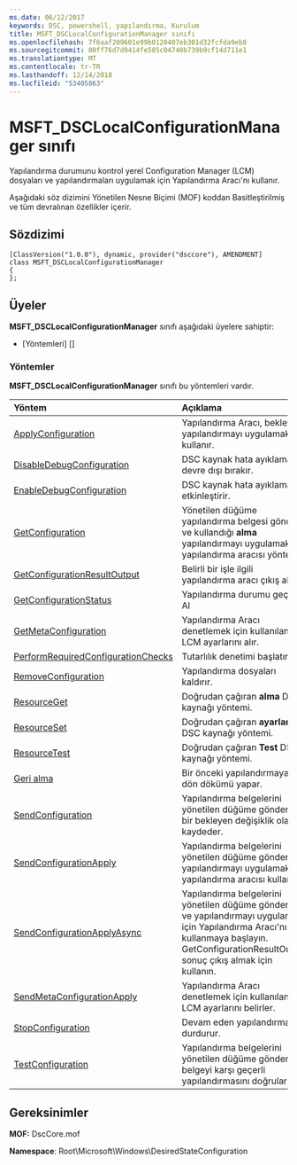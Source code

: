 ```yaml
---
ms.date: 06/12/2017
keywords: DSC, powershell, yapılandırma, Kurulum
title: MSFT_DSCLocalConfigurationManager sınıfı
ms.openlocfilehash: 7f6aaf209601e99b0120407eb301d32fcfda9eb8
ms.sourcegitcommit: 00ff76d7d9414fe585c04740b739b9cf14d711e1
ms.translationtype: MT
ms.contentlocale: tr-TR
ms.lasthandoff: 12/14/2018
ms.locfileid: "53405863"
---
```

# <a name="msftdsclocalconfigurationmanager-class"></a>MSFT_DSCLocalConfigurationManager sınıfı

Yapılandırma durumunu kontrol yerel Configuration Manager (LCM) dosyaları ve yapılandırmaları uygulamak için Yapılandırma Aracı'nı kullanır.

Aşağıdaki söz dizimini Yönetilen Nesne Biçimi (MOF) koddan Basitleştirilmiş ve tüm devralınan özellikler içerir.

## <a name="syntax"></a>Sözdizimi

```
[ClassVersion("1.0.0"), dynamic, provider("dsccore"), AMENDMENT]
class MSFT_DSCLocalConfigurationManager
{
};
```

## <a name="members"></a>Üyeler

**MSFT_DSCLocalConfigurationManager** sınıfı aşağıdaki üyelere sahiptir:

- [Yöntemleri] []

### <a name="methods"></a>Yöntemler

**MSFT_DSCLocalConfigurationManager** sınıfı bu yöntemleri vardır.

|Yöntem |Açıklama |
|:--- |:---|
| [ApplyConfiguration](msft-dsclocalconfigurationmanager-applyconfiguration.md)| Yapılandırma Aracı, bekleyen yapılandırmayı uygulamak için kullanır.|
| [DisableDebugConfiguration](msft-dsclocalconfigurationmanager-disabledebugconfiguration.md)| DSC kaynak hata ayıklama devre dışı bırakır.|
| [EnableDebugConfiguration](msft-dsclocalconfigurationmanager-enabledebugconfiguration.md)| DSC kaynak hata ayıklamasını etkinleştirir.|
| [GetConfiguration](msft-dsclocalconfigurationmanager-getconfiguration.md)| Yönetilen düğüme yapılandırma belgesi gönderir ve kullandığı **alma** yapılandırmayı uygulamak için yapılandırma aracısı yöntemi.|
| [GetConfigurationResultOutput](msft-dsclocalconfigurationmanager-getconfigurationresultoutput.md)| Belirli bir işle ilgili yapılandırma aracı çıkış alır.|
| [GetConfigurationStatus](msft-dsclocalconfigurationmanager-getconfigurationstatus.md)| Yapılandırma durumu geçmişi Al|
| [GetMetaConfiguration](msft-dsclocalconfigurationmanager-getmetaconfiguration.md)| Yapılandırma Aracı denetlemek için kullanılan LCM ayarlarını alır.|
| [PerformRequiredConfigurationChecks](msft-dsclocalconfigurationmanager-performrequiredconfigurationchecks.md)| Tutarlılık denetimi başlatır.|
| [RemoveConfiguration](msft-dsclocalconfigurationmanager-removeconfiguration.md)| Yapılandırma dosyaları kaldırır.|
| [ResourceGet](msft-dsclocalconfigurationmanager-resourceget.md)| Doğrudan çağıran **alma** DSC kaynağı yöntemi.|
| [ResourceSet](msft-dsclocalconfigurationmanager-resourceset.md)| Doğrudan çağıran **ayarlamak** DSC kaynağı yöntemi.|
| [ResourceTest](msft-dsclocalconfigurationmanager-resourcetest.md)| Doğrudan çağıran **Test** DSC kaynağı yöntemi.|
| [Geri alma](msft-dsclocalconfigurationmanager-rollback.md)| Bir önceki yapılandırmaya geri dön dökümü yapar.|
| [SendConfiguration](msft-dsclocalconfigurationmanager-sendconfiguration.md)| Yapılandırma belgelerini yönetilen düğüme gönderir ve bir bekleyen değişiklik olarak kaydeder.|
| [SendConfigurationApply](msft-dsclocalconfigurationmanager-sendconfigurationapply.md)| Yapılandırma belgelerini yönetilen düğüme gönderir ve yapılandırmayı uygulamak için yapılandırma aracısı kullanır.|
| [SendConfigurationApplyAsync](msft-dsclocalconfigurationmanager-sendconfigurationapplyasync.md)| Yapılandırma belgelerini yönetilen düğüme gönderin ve yapılandırmayı uygulamak için Yapılandırma Aracı'nı kullanmaya başlayın. GetConfigurationResultOutput sonuç çıkış almak için kullanın.|
| [SendMetaConfigurationApply](msft-dsclocalconfigurationmanager-sendmetaconfigurationapply.md)| Yapılandırma Aracı denetlemek için kullanılan LCM ayarlarını belirler.|
| [StopConfiguration](msft-dsclocalconfigurationmanager-stopconfiguration.md)| Devam eden yapılandırma durdurur.|
| [TestConfiguration](msft-dsclocalconfigurationmanager-testconfiguration.md)| Yapılandırma belgelerini yönetilen düğüme gönderir ve belgeyi karşı geçerli yapılandırmasını doğrular.|

## <a name="requirements"></a>Gereksinimler

**MOF:** DscCore.mof

**Namespace**: Root\Microsoft\Windows\DesiredStateConfiguration